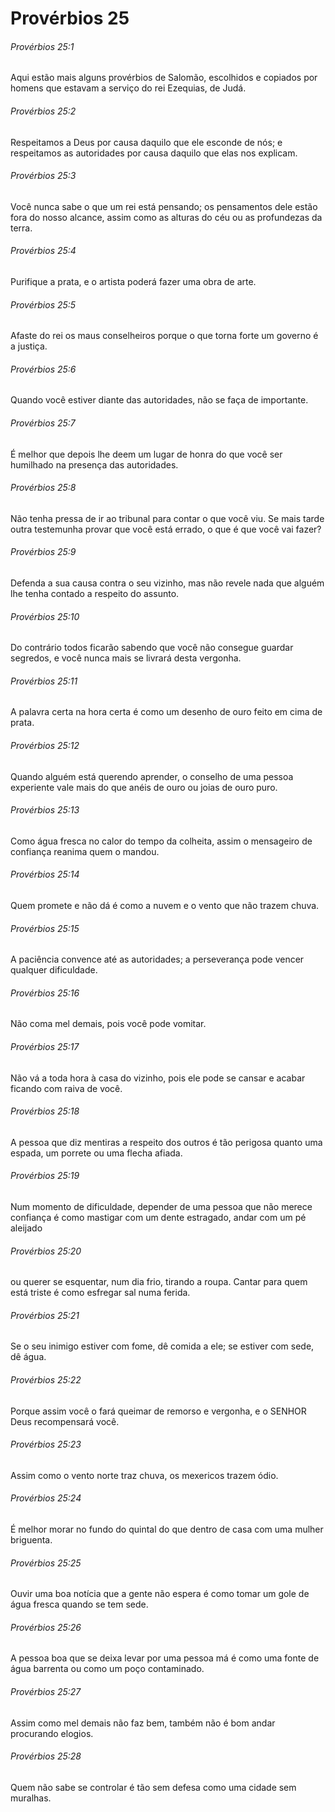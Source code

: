 # Provérbios 25

###### Provérbios 25:1

Aqui estão mais alguns provérbios de Salomão, escolhidos e copiados por homens que estavam a serviço do rei Ezequias, de Judá.

###### Provérbios 25:2

Respeitamos a Deus por causa daquilo que ele esconde de nós; e respeitamos as autoridades por causa daquilo que elas nos explicam.

###### Provérbios 25:3

Você nunca sabe o que um rei está pensando; os pensamentos dele estão fora do nosso alcance, assim como as alturas do céu ou as profundezas da terra.

###### Provérbios 25:4

Purifique a prata, e o artista poderá fazer uma obra de arte.

###### Provérbios 25:5

Afaste do rei os maus conselheiros porque o que torna forte um governo é a justiça.

###### Provérbios 25:6

Quando você estiver diante das autoridades, não se faça de importante.

###### Provérbios 25:7

É melhor que depois lhe deem um lugar de honra do que você ser humilhado na presença das autoridades.

###### Provérbios 25:8

Não tenha pressa de ir ao tribunal para contar o que você viu. Se mais tarde outra testemunha provar que você está errado, o que é que você vai fazer?

###### Provérbios 25:9

Defenda a sua causa contra o seu vizinho, mas não revele nada que alguém lhe tenha contado a respeito do assunto.

###### Provérbios 25:10

Do contrário todos ficarão sabendo que você não consegue guardar segredos, e você nunca mais se livrará desta vergonha.

###### Provérbios 25:11

A palavra certa na hora certa é como um desenho de ouro feito em cima de prata.

###### Provérbios 25:12

Quando alguém está querendo aprender, o conselho de uma pessoa experiente vale mais do que anéis de ouro ou joias de ouro puro.

###### Provérbios 25:13

Como água fresca no calor do tempo da colheita, assim o mensageiro de confiança reanima quem o mandou.

###### Provérbios 25:14

Quem promete e não dá é como a nuvem e o vento que não trazem chuva.

###### Provérbios 25:15

A paciência convence até as autoridades; a perseverança pode vencer qualquer dificuldade.

###### Provérbios 25:16

Não coma mel demais, pois você pode vomitar.

###### Provérbios 25:17

Não vá a toda hora à casa do vizinho, pois ele pode se cansar e acabar ficando com raiva de você.

###### Provérbios 25:18

A pessoa que diz mentiras a respeito dos outros é tão perigosa quanto uma espada, um porrete ou uma flecha afiada.

###### Provérbios 25:19

Num momento de dificuldade, depender de uma pessoa que não merece confiança é como mastigar com um dente estragado, andar com um pé aleijado

###### Provérbios 25:20

ou querer se esquentar, num dia frio, tirando a roupa. Cantar para quem está triste é como esfregar sal numa ferida.

###### Provérbios 25:21

Se o seu inimigo estiver com fome, dê comida a ele; se estiver com sede, dê água.

###### Provérbios 25:22

Porque assim você o fará queimar de remorso e vergonha, e o SENHOR Deus recompensará você.

###### Provérbios 25:23

Assim como o vento norte traz chuva, os mexericos trazem ódio.

###### Provérbios 25:24

É melhor morar no fundo do quintal do que dentro de casa com uma mulher briguenta.

###### Provérbios 25:25

Ouvir uma boa notícia que a gente não espera é como tomar um gole de água fresca quando se tem sede.

###### Provérbios 25:26

A pessoa boa que se deixa levar por uma pessoa má é como uma fonte de água barrenta ou como um poço contaminado.

###### Provérbios 25:27

Assim como mel demais não faz bem, também não é bom andar procurando elogios.

###### Provérbios 25:28

Quem não sabe se controlar é tão sem defesa como uma cidade sem muralhas.

